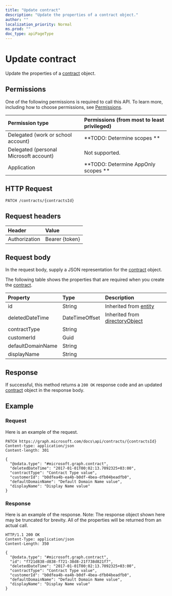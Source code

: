 ```yaml
---
title: "Update contract"
description: "Update the properties of a contract object."
author: ""
localization_priority: Normal
ms.prod: ""
doc_type: apiPageType
---
```


# Update contract

Update the properties of a [contract](../resources/contract.md) object.

## Permissions
One of the following permissions is required to call this API. To learn more, including how to choose permissions, see [Permissions](/concepts/permissions-reference.md).

|Permission type|Permissions (from most to least privileged)|
|:---|:---|
|Delegated (work or school account)|**TODO: Determine scopes **|
|Delegated (personal Microsoft account)|Not supported.|
|Application|**TODO: Determine AppOnly scopes **|

## HTTP Request
<!-- {
  "blockType": "ignored"
}
-->
``` http
PATCH /contracts/{contractsId}
```

## Request headers
|Header|Value|
|:---|:---|
|Authorization|Bearer {token}|

## Request body
In the request body, supply a JSON representation for the [contract](../resources/contract.md) object.

The following table shows the properties that are required when you create the [contract](../resources/contract.md).

|Property|Type|Description|
|:---|:---|:---|
|id|String| Inherited from [entity](../resources/entity.md)|
|deletedDateTime|DateTimeOffset| Inherited from [directoryObject](../resources/directoryObject.md)|
|contractType|String||
|customerId|Guid||
|defaultDomainName|String||
|displayName|String||



## Response
If successful, this method returns a `200 OK` response code and an updated [contract](../resources/contract.md) object in the response body.

## Example

### Request
Here is an example of the request.
<!-- {
  "blockType": "request",
  "name": "update_contract"
}
-->
``` http
PATCH https://graph.microsoft.com/docs\api/contracts/{contractsId}
Content-type: application/json
Content-length: 301

{
  "@odata.type": "#microsoft.graph.contract",
  "deletedDateTime": "2017-01-01T00:02:13.7092325+03:00",
  "contractType": "Contract Type value",
  "customerId": "b0dfea4b-ea4b-b0df-4bea-dfb04beadfb0",
  "defaultDomainName": "Default Domain Name value",
  "displayName": "Display Name value"
}
```

### Response
Here is an example of the response. Note: The response object shown here may be truncated for brevity. All of the properties will be returned from an actual call.
<!-- {
  "blockType": "response",
  "truncated": true
}
-->
``` http
HTTP/1.1 200 OK
Content-Type: application/json
Content-Length: 350

{
  "@odata.type": "#microsoft.graph.contract",
  "id": "f721d838-d838-f721-38d8-21f738d821f7",
  "deletedDateTime": "2017-01-01T00:02:13.7092325+03:00",
  "contractType": "Contract Type value",
  "customerId": "b0dfea4b-ea4b-b0df-4bea-dfb04beadfb0",
  "defaultDomainName": "Default Domain Name value",
  "displayName": "Display Name value"
}
```

